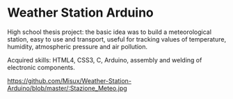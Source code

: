 # Weather Station Arduino

High school thesis project: the basic idea was to build a meteorological station, easy to use and transport, useful for tracking values of temperature, humidity, atmospheric pressure and air pollution.

Acquired skills: HTML4, CSS3, C, Arduino, assembly and welding of electronic components.

https://github.com/Misux/Weather-Station-Arduino/blob/master/:Stazione_Meteo.jpg
